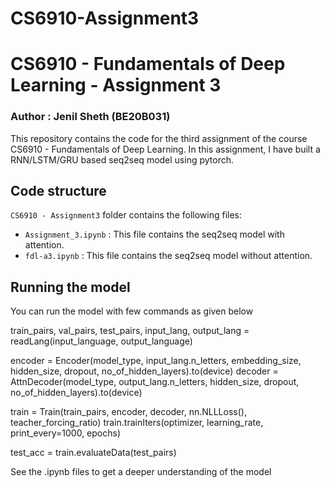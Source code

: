 # CS6910-Assignment3
# CS6910 - Fundamentals of Deep Learning - Assignment 3
### Author : Jenil Sheth (BE20B031)

This repository contains the code for the third assignment of the course CS6910 - Fundamentals of Deep Learning. In this assignment, I have built a RNN/LSTM/GRU based seq2seq model using pytorch.

## Code structure

`CS6910 - Assignment3` folder contains the following files:
- `Assignment_3.ipynb` : This file contains the seq2seq model with attention.
- `fdl-a3.ipynb` : This file contains the seq2seq model without attention.

## Running the model
You can run the model with few commands as given below

train_pairs, val_pairs, test_pairs, input_lang, output_lang = readLang(input_language, output_language)

encoder = Encoder(model_type, input_lang.n_letters, embedding_size, hidden_size, dropout, no_of_hidden_layers).to(device)
decoder = AttnDecoder(model_type, output_lang.n_letters, hidden_size, dropout, no_of_hidden_layers).to(device)

train = Train(train_pairs, encoder, decoder, nn.NLLLoss(), teacher_forcing_ratio)
train.trainIters(optimizer, learning_rate, print_every=1000, epochs)

test_acc = train.evaluateData(test_pairs)

See the .ipynb files to get a deeper understanding of the model
